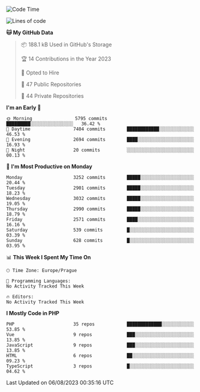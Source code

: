 <!--START_SECTION:waka-->
![Code Time](http://img.shields.io/badge/Code%20Time-1%2C583%20hrs%2058%20mins-blue)

![Lines of code](https://img.shields.io/badge/From%20Hello%20World%20I%27ve%20Written-5.2%20million%20lines%20of%20code-blue)

**🐱 My GitHub Data** 

> 📦 188.1 kB Used in GitHub's Storage 
 > 
> 🏆 14 Contributions in the Year 2023
 > 
> 💼 Opted to Hire
 > 
> 📜 47 Public Repositories 
 > 
> 🔑 44 Private Repositories 
 > 
**I'm an Early 🐤** 

```text
🌞 Morning                5795 commits        █████████░░░░░░░░░░░░░░░░   36.42 % 
🌆 Daytime                7404 commits        ████████████░░░░░░░░░░░░░   46.53 % 
🌃 Evening                2694 commits        ████░░░░░░░░░░░░░░░░░░░░░   16.93 % 
🌙 Night                  20 commits          ░░░░░░░░░░░░░░░░░░░░░░░░░   00.13 % 
```
📅 **I'm Most Productive on Monday** 

```text
Monday                   3252 commits        █████░░░░░░░░░░░░░░░░░░░░   20.44 % 
Tuesday                  2901 commits        █████░░░░░░░░░░░░░░░░░░░░   18.23 % 
Wednesday                3032 commits        █████░░░░░░░░░░░░░░░░░░░░   19.05 % 
Thursday                 2990 commits        █████░░░░░░░░░░░░░░░░░░░░   18.79 % 
Friday                   2571 commits        ████░░░░░░░░░░░░░░░░░░░░░   16.16 % 
Saturday                 539 commits         █░░░░░░░░░░░░░░░░░░░░░░░░   03.39 % 
Sunday                   628 commits         █░░░░░░░░░░░░░░░░░░░░░░░░   03.95 % 
```


📊 **This Week I Spent My Time On** 

```text
🕑︎ Time Zone: Europe/Prague

💬 Programming Languages: 
No Activity Tracked This Week

🔥 Editors: 
No Activity Tracked This Week
```

**I Mostly Code in PHP** 

```text
PHP                      35 repos            █████████████░░░░░░░░░░░░   53.85 % 
Vue                      9 repos             ███░░░░░░░░░░░░░░░░░░░░░░   13.85 % 
JavaScript               9 repos             ███░░░░░░░░░░░░░░░░░░░░░░   13.85 % 
HTML                     6 repos             ██░░░░░░░░░░░░░░░░░░░░░░░   09.23 % 
TypeScript               3 repos             █░░░░░░░░░░░░░░░░░░░░░░░░   04.62 % 
```




 Last Updated on 06/08/2023 00:35:16 UTC
<!--END_SECTION:waka-->
<!--
**AlexKratky/AlexKratky** is a ✨ _special_ ✨ repository because its `README.md` (this file) appears on your GitHub profile.

Here are some ideas to get you started:

- 🔭 I’m currently working on ...
- 🌱 I’m currently learning ...
- 👯 I’m looking to collaborate on ...
- 🤔 I’m looking for help with ...
- 💬 Ask me about ...
- 📫 How to reach me: ...
- 😄 Pronouns: ...
- ⚡ Fun fact: ...
-->
